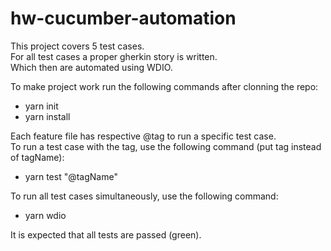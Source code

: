 # hw-cucumber-automation

This project covers 5 test cases.  
For all test cases a proper gherkin story is written.  
Which then are automated using WDIO.  
  
To make project work run the following commands after clonning the repo:  
- yarn init  
- yarn install  
  
Each feature file has respective @tag to run a specific test case.  
To run a test case with the tag, use the following command (put tag instead of tagName):  
- yarn test "@tagName"  
  
To run all test cases simultaneously, use the following command:  
- yarn wdio  

It is expected that all tests are passed (green).   

